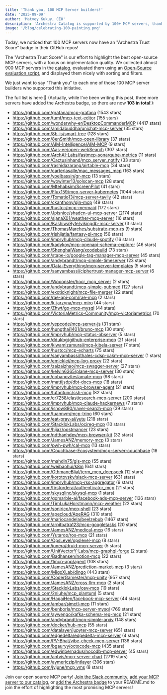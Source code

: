 ```yaml
---
title: 'Thank you, 100 MCP Server builders!'
date: '2025-09-09'
author: 'Matvey Kukuy, CEO'
description: 'Archestra Catalog is supported by 100+ MCP servers, thank you!'
image: '/blog/celebrating-100-painting.png'
---
```


Today, we noticed that 100 MCP servers now have an "Archestra Trust Score" badge in their GitHub repos!

The "Archestra Trust Score" is our effort to highlight the best open-source MCP servers, with a focus on implementation quality. We collected almost 900 MCP servers in the [catalog](/mcp-catalog), evaluated them using an [Open-Source evaluation script](https://github.com/archestra-ai/website/blob/main/app/app/mcp-catalog/scripts/evaluate-catalog.ts), and displayed them nicely with sorting and filters.

We just want to say "Thank you" to each one of those 100 MCP server builders who supported this initiative.

The full list is here 🎉 (Actually, while I've been writing this post, three more servers have added the Archestra badge, so there are now **103 in total**!):

- https://github.com/grafana/mcp-grafana (1543 stars)
- https://github.com/tumf/mcp-text-editor (155 stars)
- https://github.com/wonderwhy-er/DesktopCommanderMCP (4417 stars)
- https://github.com/amidabuddha/unichat-mcp-server (35 stars)
- https://github.com/8b-is/smart-tree (128 stars)
- https://github.com/8enSmith/mcp-open-library (37 stars)
- https://github.com/AIM-Intelligence/AIM-MCP (9 stars)
- https://github.com/Aas-ee/open-webSearch (307 stars)
- https://github.com/ArchAI-Labs/fastmcp-sonarqube-metrics (11 stars)
- https://github.com/Cactusinhand/mcp_server_notify (33 stars)
- https://github.com/rashidazarang/airtable-mcp (34 stars)
- https://github.com/carterlasalle/mac_messages_mcp (163 stars)
- https://github.com/yoelbassin/gr-mcp (13 stars)
- https://github.com/wowinter13/solscan-mcp (28 stars)
- https://github.com/Mtehabsim/ScreenPilot (41 stars)
- https://github.com/Flux159/mcp-server-kubernetes (1044 stars)
- https://github.com/Tomatio13/mcp-server-tavily (42 stars)
- https://github.com/ckanthony/gin-mcp (49 stars)
- https://github.com/hustcc/mcp-mermaid (172 stars)
- https://github.com/Jpisnice/shadcn-ui-mcp-server (2174 stars)
- https://github.com/sjanaX01/weather-mcp-server (16 stars)
- https://github.com/KashiwaByte/vikingdb-mcp-server (3 stars)
- https://github.com/ThomasMarches/substrate-mcp-rs (9 stars)
- https://github.com/rishijatia/fantasy-pl-mcp (56 stars)
- https://github.com/imprvhub/mcp-claude-spotify (16 stars)
- https://github.com/kadykov/mcp-openapi-schema-explorer (46 stars)
- https://github.com/ShenghaiWang/xcodebuild (73 stars)
- https://github.com/stape-io/google-tag-manager-mcp-server (45 stars)
- https://github.com/andybrandt/mcp-simple-timeserver (23 stars)
- https://github.com/Data-Everything/mcp-server-templates (5 stars)
- https://github.com/sanyambassi/ciphertrust-manager-mcp-server (6 stars)
- https://github.com/Wooonster/hocr_mcp_server (2 stars)
- https://github.com/andybrandt/mcp-simple-pubmed (127 stars)
- https://github.com/exoticknight/mcp-file-merger (22 stars)
- https://github.com/rae-api-com/rae-mcp (2 stars)
- https://github.com/k-jarzyna/mcp-miro (44 stars)
- https://github.com/Zhwt/go-mcp-mysql (44 stars)
- https://github.com/VictoriaMetrics-Community/mcp-victoriametrics (70 stars)
- https://github.com/yepcode/mcp-server-js (31 stars)
- https://github.com/hungthai1401/bruno-mcp (30 stars)
- https://github.com/imprvhub/mcp-status-observer (5 stars)
- https://github.com/ddukbg/github-enterprise-mcp (21 stars)
- https://github.com/kiwamizamurai/mcp-kibela-server (7 stars)
- https://github.com/hustcc/mcp-echarts (75 stars)
- https://github.com/sanyambassi/thales-cdsp-cakm-mcp-server (1 stars)
- https://github.com/emicklei/mcp-log-proxy (22 stars)
- https://github.com/zaizaizhao/mcp-swagger-server (27 stars)
- https://github.com/kelvin6365/plane-mcp-server (30 stars)
- https://github.com/cobanov/teslamate-mcp (98 stars)
- https://github.com/mattijsdp/dbt-docs-mcp (18 stars)
- https://github.com/imprvhub/mcp-browser-agent (21 stars)
- https://github.com/tufantunc/ssh-mcp (82 stars)
- https://github.com/cr7258/elasticsearch-mcp-server (200 stars)
- https://github.com/imprvhub/mcp-claude-hackernews (7 stars)
- https://github.com/isnow890/naver-search-mcp (39 stars)
- https://github.com/tuannvm/mcp-trino (60 stars)
- https://github.com/eat-pray-ai/yutu (218 stars)
- https://github.com/StacklokLabs/ocireg-mcp (10 stars)
- https://github.com/hijaz/postmancer (23 stars)
- https://github.com/ndthanhdev/mcp-browser-kit (32 stars)
- https://github.com/JamesANZ/memory-mcp (3 stars)
- https://github.com/pwh-pwh/cal-mcp (13 stars)
- https://github.com/Couchbase-Ecosystem/mcp-server-couchbase (18 stars)
- https://github.com/mahdin75/gis-mcp (55 stars)
- https://github.com/weibaohui/k8m (641 stars)
- https://github.com/OthmaneBlial/term_mcp_deepseek (12 stars)
- https://github.com/korotovsky/slack-mcp-server (631 stars)
- https://github.com/imprvhub/mcp-rss-aggregator (9 stars)
- https://github.com/firstorderai/authenticator_mcp (21 stars)
- https://github.com/skysqlinc/skysql-mcp (1 stars)
- https://github.com/gomarble-ai/facebook-ads-mcp-server (136 stars)
- https://github.com/TimLukaHorstmann/mcp-weather (22 stars)
- https://github.com/sonirico/mcp-shell (23 stars)
- https://github.com/apecloud/ApeRAG (310 stars)
- https://github.com/mariocandela/beelzebub (1467 stars)
- https://github.com/arpitbatra123/mcp-googletasks (20 stars)
- https://github.com/JamesANZ/medical-mcp (16 stars)
- https://github.com/Yutarop/ros-mcp (21 stars)
- https://github.com/OpsLevel/opslevel-mcp (8 stars)
- https://github.com/iunera/druid-mcp-server (5 stars)
- https://github.com/UnitVectorY-Labs/mcp-graphql-forge (2 stars)
- https://github.com/Badhansen/notion-mcp (22 stars)
- https://github.com/1mcp-app/agent (108 stars)
- https://github.com/JamesANZ/prediction-market-mcp (3 stars)
- https://github.com/MigoXLab/dingo (443 stars)
- https://github.com/CoderGamester/mcp-unity (957 stars)
- https://github.com/JamesANZ/cross-llm-mcp (2 stars)
- https://github.com/StacklokLabs/osv-mcp (19 stars)
- https://github.com/2niuhe/mcp_plantuml (5 stars)
- https://github.com/HagaiHen/facebook-mcp-server (44 stars)
- https://github.com/ambar/simctl-mcp (11 stars)
- https://github.com/benborla/mcp-server-mysql (769 stars)
- https://github.com/aywengo/kafka-schema-reg-mcp (21 stars)
- https://github.com/andybrandt/mcp-simple-arxiv (148 stars)
- https://github.com/docker/hub-mcp (55 stars)
- https://github.com/datalayer/jupyter-mcp-server (651 stars)
- https://github.com/edgedelta/edgedelta-mcp-server (4 stars)
- https://github.com/PV-Bhat/vibe-check-mcp-server (136 stars)
- https://github.com/bgauryy/octocode-mcp (435 stars)
- https://github.com/edwinbernadus/nocodb-mcp-server (45 stars)
- https://github.com/antvis/mcp-server-chart (2719 stars)
- https://github.com/aymericzip/intlayer (306 stars)
- https://github.com/jyjune/mcp_vms (8 stars)

Join our open source MCP party! [Join the Slack community](https://join.slack.com/t/archestracommunity/shared_invite/zt-39yk4skox-zBF1NoJ9u4t59OU8XxQChg), [add your MCP server to our catalog](/mcp-catalog), or [add the Archestra badge](/mcp-catalog) to your README.md to join the effort of highlighting the most promising MCP servers!
